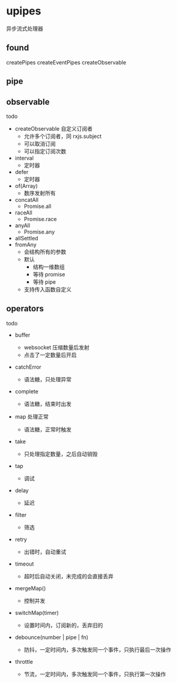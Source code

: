 # upipes

异步流式处理器


## found

createPipes
createEventPipes
createObservable


## pipe


## observable

todo

- createObservable 自定义订阅者
  - 允许多个订阅者，同 rxjs.subject
  - 可以取消订阅
  - 可以指定订阅次数
- interval
  - 定时器
- defer
  - 定时器
- of(Array)
  - 数序发射所有
- concatAll
  - Promise.all
- raceAll
  - Promise.race
- anyAll
  - Promise.any
- allSettled
- fromAny
  - 会结构所有的参数
  - 默认
    - 结构一维数组
    - 等待 promise
    - 等待 pipe
  - 支持传入函数自定义

## operators

todo

- buffer

  - websocket 压缩数量后发射
  - 点击了一定数量后开启

- catchError
  - 语法糖，只处理异常
- complete
  - 语法糖，结束时出发
- map 处理正常
  - 语法糖，正常时触发
- take
  - 只处理指定数量，之后自动销毁
- tap
  - 调试
- delay
  - 延迟
- filter
  - 筛选
- retry
  - 出错时，自动重试
- timeout
  - 超时后自动关闭，未完成的会直接丢弃
- mergeMap()
  - 控制并发
- switchMap(timer)
  - 设置时间内，订阅新的，丢弃旧的
- debounce(number | pipe | fn)
  - 防抖，一定时间内，多次触发同一个事件，只执行最后一次操作
- throttle
  - 节流，一定时间内，多次触发同一个事件，只执行第一次操作



